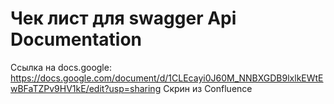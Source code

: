 # Чек лист для swagger Api Documentation

Ссылка на docs.google: https://docs.google.com/document/d/1CLEcayi0J60M_NNBXGDB9lxlkEWtEwBFaTZPv9HV1kE/edit?usp=sharing
Скрин из Confluence
